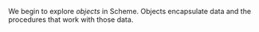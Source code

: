 We begin to explore <em>objects</em> in Scheme.  Objects encapsulate
data and the procedures that work with those data.
